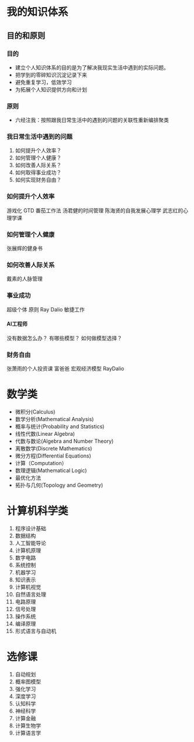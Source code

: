 # 我的知识体系

## 目的和原则

### 目的
- 建立个人知识体系的目的是为了解决我现实生活中遇到的实际问题。
- 把学到的零碎知识沉淀记录下来
- 避免重复学习，低效学习
- 为拓展个人知识提供方向和计划

### 原则

- 六经注我：按照跟我日常生活中的遇到的问题的关联性重新编排聚类

### 我日常生活中遇到的问题

1. 如何提升个人效率？
2. 如何管理个人健康？
3. 如何改善人际关系？
4. 如何取得事业成功？
5. 如何实现财务自由？

### 如何提升个人效率

游戏化
GTD
番茄工作法
汤君健的时间管理
陈海贤的自我发展心理学
武志红的心理学课

### 如何管理个人健康

张展辉的健身书

### 如何改善人际关系

戴素的人脉管理

### 事业成功

超级个体
原则 Ray Dalio
敏捷工作

#### AI工程师

没有数据怎么办？
有哪些模型？
如何做模型选择？


### 财务自由

张萧雨的个人投资课
富爸爸
宏观经济模型 RayDalio

# 数学类
- 微积分(Calculus)
- 数学分析(Mathematical Analysis)
- 概率与统计(Probability and Statistics)
- 线性代数(Linear Algebra)
- 代数与数论(Algebra and Number Theory)
- 离散数学(Discrete Mathematics)
- 微分方程(Differential Equations)
- 计算（Computation）
- 数理逻辑(Mathematical Logic)
- 最优化方法
- 拓扑与几何(Topology and Geometry)

# 计算机科学类
1. 程序设计基础
2. 数据结构
3. 人工智能导论
4. 计算机原理
5. 数字电路
6. 系统控制
7. 机器学习
8. 知识表示
9. 计算机视觉
10. 自然语言处理
11. 电路原理
12. 信号处理
13. 操作系统
14. 编译原理
15. 形式语言与自动机

# 选修课
1. 自动规划
2. 概率图模型
3. 强化学习
4. 深度学习
5. 认知科学
6. 神经科学
7. 计算金融
8. 计算生物学
9. 计算语言学

